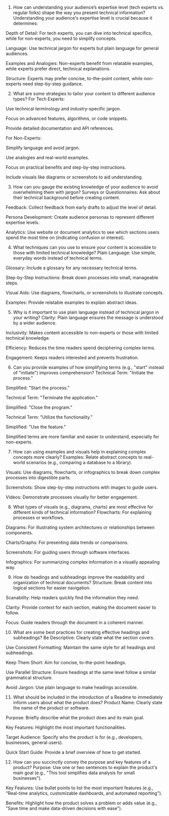 1. How can understanding your audience’s expertise level (tech experts vs. regular folks) shape the way you present technical information?
Understanding your audience's expertise level is crucial because it determines:

Depth of Detail: For tech experts, you can dive into technical specifics, while for non-experts, you need to simplify concepts.

Language: Use technical jargon for experts but plain language for general audiences.

Examples and Analogies: Non-experts benefit from relatable examples, while experts prefer direct, technical explanations.

Structure: Experts may prefer concise, to-the-point content, while non-experts need step-by-step guidance.

2. What are some strategies to tailor your content to different audience types?
For Tech Experts:

Use technical terminology and industry-specific jargon.

Focus on advanced features, algorithms, or code snippets.

Provide detailed documentation and API references.

For Non-Experts:

Simplify language and avoid jargon.

Use analogies and real-world examples.

Focus on practical benefits and step-by-step instructions.

Include visuals like diagrams or screenshots to aid understanding.

3. How can you gauge the existing knowledge of your audience to avoid overwhelming them with jargon?
Surveys or Questionnaires: Ask about their technical background before creating content.

Feedback: Collect feedback from early drafts to adjust the level of detail.

Persona Development: Create audience personas to represent different expertise levels.

Analytics: Use website or document analytics to see which sections users spend the most time on (indicating confusion or interest).

4. What techniques can you use to ensure your content is accessible to those with limited technical knowledge?
Plain Language: Use simple, everyday words instead of technical terms.

Glossary: Include a glossary for any necessary technical terms.

Step-by-Step Instructions: Break down processes into small, manageable steps.

Visual Aids: Use diagrams, flowcharts, or screenshots to illustrate concepts.

Examples: Provide relatable examples to explain abstract ideas.

5. Why is it important to use plain language instead of technical jargon in your writing?
Clarity: Plain language ensures the message is understood by a wider audience.

Inclusivity: Makes content accessible to non-experts or those with limited technical knowledge.

Efficiency: Reduces the time readers spend deciphering complex terms.

Engagement: Keeps readers interested and prevents frustration.

6. Can you provide examples of how simplifying terms (e.g., "start" instead of "initiate") improves comprehension?
Technical Term: "Initiate the process."

Simplified: "Start the process."

Technical Term: "Terminate the application."

Simplified: "Close the program."

Technical Term: "Utilize the functionality."

Simplified: "Use the feature."

Simplified terms are more familiar and easier to understand, especially for non-experts.

7. How can using examples and visuals help in explaining complex concepts more clearly?
Examples: Relate abstract concepts to real-world scenarios (e.g., comparing a database to a library).

Visuals: Use diagrams, flowcharts, or infographics to break down complex processes into digestible parts.

Screenshots: Show step-by-step instructions with images to guide users.

Videos: Demonstrate processes visually for better engagement.

8. What types of visuals (e.g., diagrams, charts) are most effective for different kinds of technical information?
Flowcharts: For explaining processes or workflows.

Diagrams: For illustrating system architectures or relationships between components.

Charts/Graphs: For presenting data trends or comparisons.

Screenshots: For guiding users through software interfaces.

Infographics: For summarizing complex information in a visually appealing way.

9. How do headings and subheadings improve the readability and organization of technical documents?
Structure: Break content into logical sections for easier navigation.

Scanability: Help readers quickly find the information they need.

Clarity: Provide context for each section, making the document easier to follow.

Focus: Guide readers through the document in a coherent manner.

10. What are some best practices for creating effective headings and subheadings?
Be Descriptive: Clearly state what the section covers.

Use Consistent Formatting: Maintain the same style for all headings and subheadings.

Keep Them Short: Aim for concise, to-the-point headings.

Use Parallel Structure: Ensure headings at the same level follow a similar grammatical structure.

Avoid Jargon: Use plain language to make headings accessible.

11. What should be included in the introduction of a Readme to immediately inform users about what the product does?
Product Name: Clearly state the name of the product or software.

Purpose: Briefly describe what the product does and its main goal.

Key Features: Highlight the most important functionalities.

Target Audience: Specify who the product is for (e.g., developers, businesses, general users).

Quick Start Guide: Provide a brief overview of how to get started.

12. How can you succinctly convey the purpose and key features of a product?
Purpose: Use one or two sentences to explain the product's main goal (e.g., "This tool simplifies data analysis for small businesses").

Key Features: Use bullet points to list the most important features (e.g., "Real-time analytics, customizable dashboards, and automated reporting").

Benefits: Highlight how the product solves a problem or adds value (e.g., "Save time and make data-driven decisions with ease").
